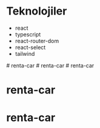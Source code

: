 

 # Teknolojiler



 - react 
 - typescript
 - react-router-dom
 - react-select
 - tailwind



 #   r e n t a - c a r  
 #   r e n t a - c a r  
 # renta-car
# renta-car
# renta-car
